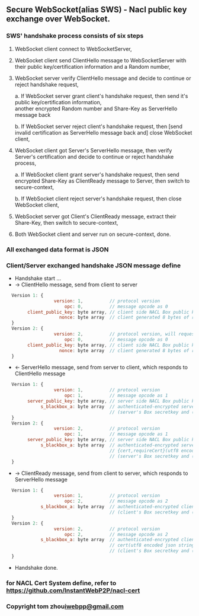 Secure WebSocket(alias SWS) - Nacl public key exchange over WebSocket.
-------------------------------------------------------------------------------------------

### SWS' handshake process consists of six steps

1. WebSocket client connect to WebSocketServer,
2. WebSocket client send ClientHello message to WebSocketServer with their public key/certification information and a Random number,
3. WebSocket server verify ClientHello message and decide to continue or reject handshake request,

   a. If WebSocket server grant client's handshake request, then send it's public key/certification information,  
      another encrypted Random number and Share-Key as ServerHello message back
      
   b. If WebSocket server reject client's handshake request, then [send invalid certification as ServerHello message back and] close WebSocket client,

4. WebSocket client got Server's ServerHello message, then verify Server's certification and decide to continue or reject handshake process,

   a. If WebSocket client grant server's handshake request, then send encrypted Share-Key as ClientReady message to Server, then switch to secure-context,  
   
   b. If WebSocket client reject server's handshake request, then close WebSocket client,

5. WebSocket server got Client's ClientReady message, extract their Share-Key, then switch to secure-context,
6. Both WebSocket client and server run on secure-context, done.

### All exchanged data format is JSON

### Client/Server exchanged handshake JSON message define

* Handshake start ...
* -> ClientHello message, send from client to server
```js
  Version 1: {  
                  version: 1,          // protocol version  
                      opc: 0,          // message opcode as 0    
        client_public_key: byte array, // client side NACL Box public key  
                    nonce: byte array  // client generated 8 bytes of random number  
  }    
  Version 2: {  
                  version: 2,          // protocol version, will request server's public key NACL cert  
                      opc: 0,          // message opcode as 0    
        client_public_key: byte array, // client side NACL Box public key  
                    nonce: byte array  // client generated 8 bytes of random number  
  }
  ```
* <- ServerHello message, send from server to client, which responds to ClientHello message
```js
  Version 1: {  
                  version: 1,          // protocol version  
                      opc: 1,          // message opcode as 1    
        server_public_key: byte array, // server side NACL Box public key  
             s_blackbox_a: byte array  // authenticated-encrypted server-sent's ( nonce(8bytes) + sharekey ) using  
                                       // (server's Box secretkey and (client-sent's Box publickey and nonce(8bytes)))  
  }    
  Version 2: {  
                  version: 2,          // protocol version  
                      opc: 1,          // message opcode as 1    
        server_public_key: byte array, // server side NACL Box public key  
             s_blackbox_a: byte array  // authenticated-encrypted server-sent's ( nonce(8bytes) + sharekey +  
                                       // {cert,requireCert}(utf8 encoded json string) ) using  
                                       // (server's Box secretkey and (client-sent's Box publickey and nonce(8bytes)))  
  }
  ```
* -> ClientReady message, send from client to server, which responds to ServerHello message
```js
  Version 1: {  
                  version: 1,          // protocol version  
                      opc: 2,          // message opcode as 2    
             s_blackbox_a: byte array  // authenticated-encrypted client-sent's ( nonce(8bytes) + sharekey ) using  
                                       // (client's Box secretkey and (server-sent's Box publickey and nonce(8bytes)))  
  }    
  Version 2: {  
                  version: 2,          // protocol version  
                      opc: 2,          // message opcode as 2    
             s_blackbox_a: byte array  // authenticated-encrypted client-sent's ( nonce(8bytes) + sharekey +  
                                       // cert(utf8 encoded json string) ) using  
                                       // (client's Box secretkey and (server-sent's Box publickey and nonce(8bytes)))  
  }
  ```
* Handshake done.  

### for NACL Cert System define, refer to https://github.com/InstantWebP2P/nacl-cert

### Copyright tom zhou<iwebpp@gmail.com>

